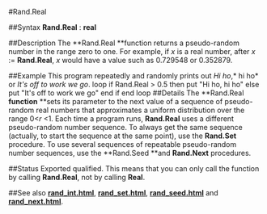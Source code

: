
#Rand.Real

##Syntax
**Rand.Real** : **real**

##Description
The **Rand.Real **function returns a pseudo-random number in the range zero to one. For example, if *x* is a real number, after *x* := **Rand.Real**, *x* would have a value such as 0.729548 or 0.352879.

##Example
This program repeatedly and randomly prints out *Hi ho*,* hi ho* or *It's off to work we go*.
        loop
            if Rand.Real > 0.5 then
                put "Hi ho, hi ho"
            else
                put "It's off to work we go"
            end if
        end loop
##Details
The **Rand.Real **function** **sets its parameter to the next value of a sequence of pseudo-random real numbers that approximates a uniform distribution over the range 0<*r* <1.
Each time a program runs, **Rand.Real** uses a different pseudo-random number sequence. To always get the same sequence (actually, to start the sequence at the same point), use the **Rand.Set** procedure.
To use several sequences of repeatable pseudo-random number sequences, use the **Rand.Seed **and **Rand.Next** procedures.

##Status
Exported qualified.
This means that you can only call the function by calling **Rand.Real**, not by calling **Real**.

##See also
**[rand_int.html](Rand.Int)**, **[rand_set.html](Rand.Set)**, **[rand_seed.html](Rand.Seed)** and **[rand_next.html](Rand.Next)**.
